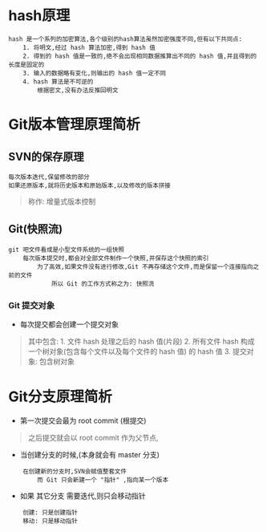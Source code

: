 # hash原理

```
hash 是一个系列的加密算法,各个级别的hash算法虽然加密强度不同,但有以下共同点:
	1. 将明文,经过 hash 算法加密,得到 hash 值
	2. 得到的 hash 值是一致的,绝不会出现相同数据推算出不同的 hash 值,并且得到的长度是固定的
	3. 输入的数据略有变化,则输出的 hash 值一定不同
	4. hash 算法是不可逆的
		根据密文,没有办法反推回明文
```

# Git版本管理原理简析

## SVN的保存原理

```
每次版本迭代,保留修改的部分
如果还原版本,就将历史版本和原始版本,以及修改的版本拼接
```

> 称作: 增量式版本控制

## Git(快照流)

```
git 吧文件看成是小型文件系统的一组快照
	每次版本提交时,都会对全部文件制作一个快照,并保存这个快照的索引
		为了高效,如果文件没有进行修改,Git 不再存储这个文件,而是保留一个连接指向之前的文件
			所以 Git 的工作方式称之为: 快照流
```

### Git 提交对象

* 每次提交都会创建一个提交对象
> 其中包含:
	1. 文件 hash 处理之后的 hash 值(片段)
	2. 所有文件 hash 构成一个树对象(包含每个文件以及每个文件的 hash 值) 的 hash 值
	3. 提交对象: 包含树对象

# Git分支原理简析

* 第一次提交会最为 root commit (根提交)
> 之后提交就会以 root commit 作为父节点,

* 当创建分支的时候,(本身就会有 master 分支)
```
	在创建新的分支时,SVN会赋值整套文件
		而 Git 只会新建一个 "指针" ,指向某一个版本
```

* 如果 其它分支 需要迭代,则只会移动指针

```
	创建: 只是创建指针
	移动: 只是移动指针
```

